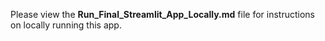 Please view the **Run_Final_Streamlit_App_Locally.md** file for instructions on locally running this app.
